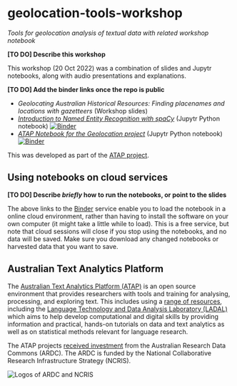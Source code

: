 # geolocation-tools-workshop

_Tools for geolocation analysis of textual data with related workshop notebook_

__[TO DO] Describe this workshop__

This workshop (20 Oct 2022) was a combination of slides and Jupytr notebooks, along with audio presentations and explanations.

__[TO DO] Add the binder links once the repo is public__

* _Geolocating Australian Historical Resources: Finding placenames and locations with gazetteers_ (Workshop slides)
* _[Introduction to Named Entity Recognition with spaCy](https://github.com/Australian-Text-Analytics-Platform/geolocation-tools-workshop/blob/abb322e16ca6187a74669ebc7722a7fa08c52c1b/notebooks/spacy_ner_introduction.ipynb)_ (Jupytr Python notebook)  [![Binder](https://mybinder.org/badge_logo.svg)](https://mybinder.org/v2/gh/Australian-Text-Analytics-Platform/geolocation-tools-workshop/f6a83000e358c7823089487a2bd2e985725a1c86?urlpath=lab%2Ftree%2Fnotebooks%2Fspacy_ner_introduction.ipynb)
* _[ATAP Notebook for the Geolocation project](https://github.com/Australian-Text-Analytics-Platform/geolocation-tools-workshop/blob/abb322e16ca6187a74669ebc7722a7fa08c52c1b/notebooks/atap_geolocation_workshop.ipynb)_ (Jupytr Python notebook)  [![Binder](https://mybinder.org/badge_logo.svg)](https://mybinder.org/v2/gh/Australian-Text-Analytics-Platform/geolocation-tools-workshop/f6a83000e358c7823089487a2bd2e985725a1c86?urlpath=lab%2Ftree%2Fnotebooks%2Fatap_geolocation_workshop.ipynb)

This was developed as part of the [ATAP project](#section-atap).

## Using notebooks on cloud services  <a class="anchor" id="section-binder"></a>

__[TO DO] Describe *briefly* how to run the notebooks, or point to the slides__ 

The above links to the [Binder](https://mybinder.org/) service enable you to load the notebook in a online cloud environment, rather than having to install the software on your own computer (it might take a little while to load). This is a free service, but note that cloud sessions will close if you stop using the notebooks, and no data will be saved. Make sure you download any changed notebooks or harvested data that you want to save.

## Australian Text Analytics Platform <a class="anchor" id="section-atap"></a>

The [Australian Text Analytics Platform (ATAP)](https://www.atap.edu.au) is an open source environment that provides researchers with tools and training for analysing, processing, and exploring text. This includes using a [range of resources](https://www.atap.edu.au/resources), including the [Language Technology and Data Analysis Laboratory (LADAL)](https://slcladal.github.io/) which aims to help develop computational and digital skills by providing information and practical, hands-on tutorials on data and text analytics as well as on statistical methods relevant for language research. 

The ATAP projects [received investment](https://doi.org/10.47486/PL074) from the Australian Research Data Commons (ARDC). The ARDC is funded by the National Collaborative Research Infrastructure Strategy (NCRIS).

![Logos of ARDC and NCRIS](https://user-images.githubusercontent.com/12245823/192428197-a7cd7d8c-2da4-42be-9bf9-c22b4e767af4.png)
